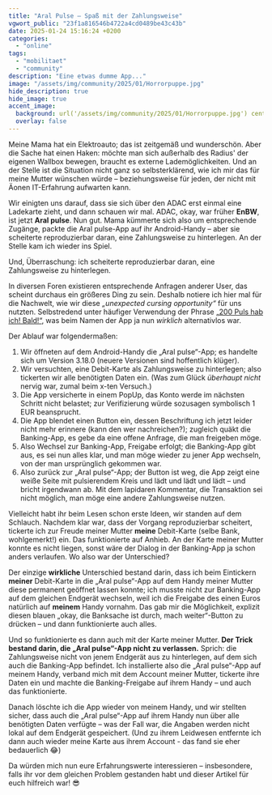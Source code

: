 ```yaml
---
title: "Aral Pulse – Spaß mit der Zahlungsweise"
vgwort_public: "23f1a816546b4722a4cd0489be43c43b"
date: 2025-01-24 15:16:24 +0200
categories:
  - "online"
tags:
  - "mobilitaet"
  - "community"
description: "Eine etwas dumme App..."
image: "/assets/img/community/2025/01/Horrorpuppe.jpg"
hide_description: true
hide_image: true
accent_image:
  background: url('/assets/img/community/2025/01/Horrorpuppe.jpg') center/cover
  overlay: false
---
```


Meine Mama hat ein Elektroauto; das ist zeitgemäß und wunderschön.
Aber die Sache hat einen Haken: möchte man sich außerhalb des Radius' der eigenen Wallbox bewegen, braucht es externe Lademöglichkeiten.
Und an der Stelle ist die Situation nicht ganz so selbsterklärend, wie ich mir das für meine Mutter wünschen würde – beziehungsweise für jeden, der nicht mit Äonen IT-Erfahrung aufwarten kann.

Wir einigten uns darauf, dass sie sich über den ADAC erst einmal eine Ladekarte zieht, und dann schauen wir mal.
ADAC, okay, war früher **EnBW**, ist jetzt **Aral pulse**.
Nun gut.
Mama kümmerte sich also um entsprechende Zugänge, packte die Aral pulse-App auf ihr Android-Handy – aber sie scheiterte reproduzierbar daran, eine Zahlungsweise zu hinterlegen.
An der Stelle kam ich wieder ins Spiel.

Und, Überraschung: ich scheiterte reproduzierbar daran, eine Zahlungsweise zu hinterlegen.

In diversen Foren existieren entsprechende Anfragen anderer User, das scheint durchaus ein größeres Ding zu sein.
Deshalb notiere ich hier mal für die Nachwelt, wie wir diese *„unexpected cursing opportunity“* für uns nutzten.
Selbstredend unter häufiger Verwendung der Phrase [„200 Puls hab ich! Bald!“](https://www.youtube.com/watch?v=Myw3b4iyoXQ), was beim Namen der App ja nun *wirklich* alternativlos war.

Der Ablauf war folgendermaßen:
1. Wir öffneten auf dem Android-Handy die „Aral pulse“-App; es handelte sich um Version 3.18.0 (neuere Versionen sind hoffentlich klüger).
1. Wir versuchten, eine Debit-Karte als Zahlungsweise zu hinterlegen; also tickerten wir alle benötigten Daten ein. (Was zum Glück *überhaupt nicht* nervig war, zumal beim x-ten Versuch.)
1. Die App versicherte in einem PopUp, das Konto werde im nächsten Schritt nicht belastet; zur Verifizierung würde sozusagen symbolisch 1 EUR beansprucht.
1. Die App blendet einen Button ein, dessen Beschriftung ich jetzt leider nicht mehr erinnere (kann den wer nachreichen?); zugleich quäkt die Banking-App, es gebe da eine offene Anfrage, die man freigeben möge.
1. Also Wechsel zur Banking-App, Freigabe erfolgt; die Banking-App gibt aus, es sei nun alles klar, und man möge wieder zu jener App wechseln, von der man ursprünglich gekommen war.
1. Also zurück zur „Aral pulse“-App; der Button ist weg, die App zeigt eine weiße Seite mit pulsierendem Kreis und lädt und lädt und lädt – und bricht irgendwann ab. Mit dem lapidaren Kommentar, die Transaktion sei nicht möglich, man möge eine andere Zahlungsweise nutzen.

Vielleicht habt ihr beim Lesen schon erste Ideen, wir standen auf dem Schlauch.
Nachdem klar war, dass der Vorgang reproduzierbar scheitert, tickerte ich zur Freude meiner Mutter **meine** Debit-Karte (selbe Bank, wohlgemerkt!) ein.
Das funktionierte auf Anhieb.
An der Karte meiner Mutter konnte es nicht liegen, sonst wäre der Dialog in der Banking-App ja schon anders verlaufen.
Wo also war der Unterschied?

Der einzige **wirkliche** Unterschied bestand darin, dass ich beim Eintickern **meiner** Debit-Karte in die „Aral pulse“-App auf dem Handy meiner Mutter diese permanent geöffnet lassen konnte; ich musste nicht zur Banking-App auf dem gleichen Endgerät wechseln, weil ich die Freigabe des einen Euros natürlich auf **meinem** Handy vornahm.
Das gab mir die Möglichkeit, explizit diesen blauen „okay, die Banksache ist durch, mach weiter“-Button zu drücken – und dann funktionierte auch alles.

Und so funktionierte es dann auch mit der Karte meiner Mutter.
**Der Trick bestand darin, die „Aral pulse“-App nicht zu verlassen.**
Sprich: die Zahlungsweise nicht von jenem Endgerät aus zu hinterlegen, auf dem sich auch die Banking-App befindet.
Ich installierte also die „Aral pulse“-App auf meinem Handy, verband mich mit dem Account meiner Mutter, tickerte ihre Daten ein und machte die Banking-Freigabe auf ihrem Handy – und auch das funktionierte.

Danach löschte ich die App wieder von meinem Handy, und wir stellten sicher, dass auch die „Aral pulse“-App auf ihrem Handy nun über alle benötigten Daten verfügte – was der Fall war, die Angaben werden nicht lokal auf dem Endgerät gespeichert.
(Und zu ihrem Leidwesen entfernte ich dann auch wieder meine Karte aus ihrem Account - das fand sie eher bedauerlich 😂)

Da würden mich nun eure Erfahrungswerte interessieren – insbesondere, falls ihr vor dem gleichen Problem gestanden habt und dieser Artikel für euch hilfreich war! 😎

